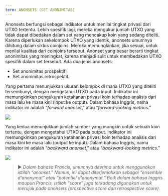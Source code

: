 ```yaml
---
term: ANONSETS (SET ANONIMITAS)
---
```


Anonsets berfungsi sebagai indikator untuk menilai tingkat privasi dari UTXO tertentu. Lebih spesifik lagi, mereka mengukur jumlah UTXO yang tidak dapat dibedakan dalam set yang mencakup koin yang sedang diteliti. Karena diperlukan sekelompok UTXO yang identik, anonsets umumnya dihitung dalam siklus coinjoins. Mereka memungkinkan, jika sesuai, untuk menilai kualitas dari coinjoins tersebut. Anonset yang besar berarti tingkat anonimitas yang meningkat, karena menjadi sulit untuk membedakan UTXO spesifik dalam set tersebut. Ada dua jenis anonsets:
* Set anonimitas prospektif;
* Set anonimitas retrospektif.

Yang pertama menunjukkan ukuran kelompok di mana UTXO yang diteliti tersembunyi, dengan mengetahui UTXO pada input. Indikator ini memungkinkan pengukuran ketahanan privasi koin terhadap analisis dari masa lalu ke masa kini (input ke output). Dalam bahasa Inggris, nama indikator ini adalah “*forward anonset*,” atau “*forward-looking metrics*.”

![](../../dictionnaire/assets/39.png)

Yang kedua menunjukkan jumlah sumber yang mungkin untuk sebuah koin tertentu, dengan mengetahui UTXO pada output. Indikator ini memungkinkan pengukuran ketahanan privasi koin terhadap analisis dari masa kini ke masa lalu (output ke input). Dalam bahasa Inggris, nama indikator ini adalah “*backward anonset*,” atau “*backward-looking metrics*.”

![](../../dictionnaire/assets/40.png)

> ► *Dalam bahasa Prancis, umumnya diterima untuk menggunakan istilah “anonset.” Namun, ini dapat diterjemahkan sebagai “ensemble d'anonymat” atau “potentiel d'anonymat.” Baik dalam bahasa Inggris maupun Prancis, istilah “score” juga terkadang digunakan untuk merujuk pada anonsets (prospective score dan retrospective score).*